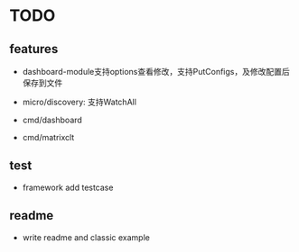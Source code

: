 # TODO

## features

* dashboard-module支持options查看修改，支持PutConfigs，及修改配置后保存到文件

* micro/discovery: 支持WatchAll

* cmd/dashboard

* cmd/matrixclt

## test

* framework add testcase

## readme

* write readme and classic example

